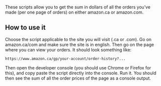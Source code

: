 These scripts allow you to get the sum in dollars of all the orders you've made (per one page of orders) on either amazon.ca or amazon.com.

## How to use it
Choose the script applicable to the site you will visit (.ca or .com). Go on amazon.ca/com and make sure the site is in english. Then go on the page where you can view your orders. It should look something like: 
 ```
 https://www.amazon.ca/gp/your-account/order-history?...
 ```
Then open the developer console (you should use Chrome or Firefox for this), and copy paste the script directly into the console. Run it. You should then see the sum of all the order prices of the page as a console output.
